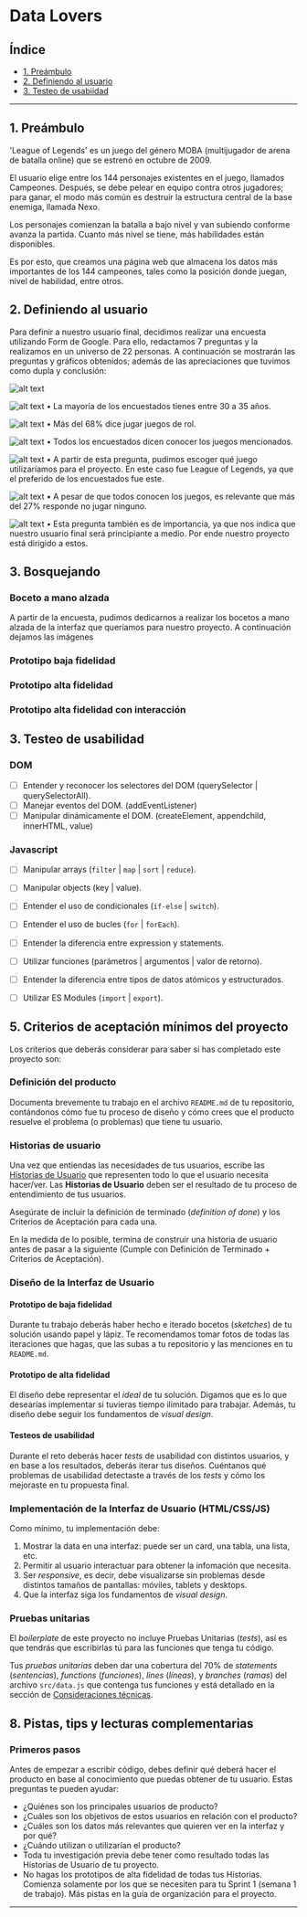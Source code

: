 # Data Lovers

## Índice

* [1. Preámbulo](#1-preámbulo)
* [2. Definiendo al usuario](#2-definiendo-al-usuario)
* [3. Testeo de usabiidad](#3-testeo-de-usabilidad)


***

## 1. Preámbulo

'League of Legends' es un juego del género MOBA (multijugador de arena de batalla online) que se estrenó en octubre de 2009. 

El usuario elige entre los 144 personajes existentes en el juego, llamados Campeones. Después, se debe pelear en equipo contra otros jugadores; para ganar, el modo más común es destruir la estructura central de la base enemiga, llamada Nexo.

Los personajes comienzan la batalla a bajo nivel y van subiendo conforme avanza la partida. Cuanto más nivel se tiene, más habilidades están disponibles. 

Es por esto, que creamos una página web que almacena los datos más importantes de los 144 campeones, tales como la posición donde juegan, nivel de habilidad, entre otros.

## 2. Definiendo al usuario

Para definir a nuestro usuario final, decidimos realizar una encuesta utilizando Form de Google. Para ello, redactamos 7 preguntas y la realizamos en un universo de 22 personas. A continuación se mostrarán las preguntas y gráficos obtenidos; además de las apreciaciones que tuvimos como dupla y conclusión:

![alt text](/src/Images/Encuesta/Preguna1.png)

![alt text](/src/Images/Encuesta/Pregunta2.png)
•	La mayoría de los encuestados tienes entre 30 a 35 años.

![alt text](/src/Images/Encuesta/Pregunta3.png)
•	Más del 68% dice jugar juegos de rol.

![alt text](/src/Images/Encuesta/Pregunta4.png)
•	Todos los encuestados dicen conocer los juegos mencionados. 

![alt text](/src/Images/Encuesta/Pregunta5.png)
•	A partir de esta pregunta, pudimos escoger qué juego utilizaríamos para el proyecto. En este caso fue League of Legends, ya que el preferido de los encuestados fue este.

![alt text](/src/Images/Encuesta/Pregunta6.png)
•	A pesar de que todos conocen los juegos, es relevante que más del 27% responde no jugar ninguno.

![alt text](/src/Images/Encuesta/Pregunta7.png)
•	Esta pregunta también es de importancia, ya que nos indica que nuestro usuario final será principiante a medio. Por ende nuestro proyecto está dirigido a estos.

## 3. Bosquejando

### Boceto a mano alzada
A partir de la encuesta, pudimos dedicarnos a realizar los bocetos a mano alzada de la interfaz que queríamos para nuestro proyecto. A continuación dejamos las imágenes

### Prototipo baja fidelidad

### Prototipo alta fidelidad

### Prototipo alta fidelidad con interacción

## 3. Testeo de usabilidad




### DOM

- [ ] Entender y reconocer los selectores del DOM (querySelector | querySelectorAll).
- [ ] Manejar eventos del DOM. (addEventListener)
- [ ] Manipular dinámicamente el DOM. (createElement, appendchild, innerHTML, value)

### Javascript

- [ ] Manipular arrays (`filter` | `map` | `sort` | `reduce`).
- [ ] Manipular objects (key | value).
- [ ] Entender el uso de condicionales (`if-else` | `switch`).
- [ ] Entender el uso de bucles (`for` | `forEach`).
- [ ] Entender la diferencia entre expression y statements.
- [ ] Utilizar funciones (parámetros | argumentos | valor de retorno).
- [ ] Entender la diferencia entre tipos de datos atómicos y estructurados.
- [ ] Utilizar ES Modules (`import` | `export`).


## 5. Criterios de aceptación mínimos del proyecto

Los criterios que deberás considerar para saber si has completado este proyecto
son:

### Definición del producto

Documenta brevemente tu trabajo en el archivo `README.md` de tu repositorio,
contándonos cómo fue tu proceso de diseño y cómo crees que el producto resuelve
el problema (o problemas) que tiene tu usuario.

### Historias de usuario

Una vez que entiendas las necesidades de tus usuarios, escribe las [Historias
de Usuario](https://es.wikipedia.org/wiki/Historias_de_usuario) que representen
todo lo que el usuario necesita hacer/ver. Las **Historias de Usuario** deben
ser el resultado de tu proceso de entendimiento de tus usuarios.

Asegúrate de incluir la definición de terminado (_definition of done_) y los
Criterios de Aceptación para cada una.

En la medida de lo posible, termina de construir una historia de usuario antes
de pasar a la siguiente (Cumple con Definición de Terminado + Criterios de
Aceptación).

### Diseño de la Interfaz de Usuario

#### Prototipo de baja fidelidad

Durante tu trabajo deberás haber hecho e iterado bocetos (_sketches_) de tu
solución usando papel y lápiz. Te recomendamos tomar fotos de todas las
iteraciones que hagas, que las subas a tu repositorio y las menciones en tu
`README.md`.

#### Prototipo de alta fidelidad

El diseño debe representar el _ideal_ de tu solución. Digamos que es lo que
desearías implementar si tuvieras tiempo ilimitado para trabajar. Además, tu
diseño debe seguir los fundamentos de _visual design_.

#### Testeos de usabilidad

Durante el reto deberás hacer _tests_ de usabilidad con distintos usuarios, y
en base a los resultados, deberás iterar tus diseños. Cuéntanos
qué problemas de usabilidad detectaste a través de los _tests_ y cómo los
mejoraste en tu propuesta final.

### Implementación de la Interfaz de Usuario (HTML/CSS/JS)

Como mínimo, tu implementación debe:

1. Mostrar la data en una interfaz: puede ser un card, una tabla, una lista, etc.
2. Permitir al usuario interactuar para obtener la infomación que necesita. <!--filtrar y ordenar la data.-->
3. Ser _responsive_, es decir, debe visualizarse sin problemas desde distintos
   tamaños de pantallas: móviles, tablets y desktops.
4. Que la interfaz siga los fundamentos de _visual design_.

### Pruebas unitarias

El _boilerplate_ de este proyecto no incluye Pruebas Unitarias (_tests_), así es
que  tendrás que escribirlas tú para las funciones que tenga tu código. <!--encargadas de  _procesar_, _filtrar_ y _ordenar_ la data, así como _calcular_
estadísticas.-->

Tus _pruebas unitarias_ deben dar una cobertura del 70% de _statements_
(_sentencias_), _functions_ (_funciones_), _lines_ (_líneas_), y _branches_
(_ramas_) del archivo `src/data.js` que contenga tus funciones y está detallado
en la sección de [Consideraciones técnicas](#srcdatajs).


## 8. Pistas, tips y lecturas complementarias

### Primeros pasos

Antes de empezar a escribir código, debes definir qué deberá hacer el producto
en base al conocimiento que puedas obtener de tu usuario. Estas preguntas te
pueden ayudar:

* ¿Quiénes son los principales usuarios de producto?
* ¿Cuáles son los objetivos de estos usuarios en relación con el producto?
* ¿Cuáles son los datos más relevantes que quieren ver en la interfaz y por qué?
* ¿Cuándo utilizan o utilizarían el producto?
* Toda tu investigación previa debe tener como resultado todas las Historias
  de Usuario de tu proyecto.
* No hagas los prototipos de alta fidelidad de todas tus Historias. Comienza
  solamente por los que se necesiten para tu Sprint 1 (semana 1 de trabajo). Más
  pistas en la guía de organización para el proyecto.
***